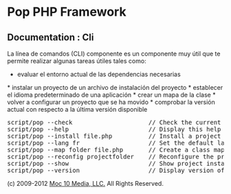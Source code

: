 Pop PHP Framework
=================

Documentation : Cli
-------------------

La línea de comandos (CLI) componente es un componente muy útil que te permite realizar algunas tareas útiles tales como:


* evaluar el entorno actual de las dependencias necesarias
</li>
* instalar un proyecto de un archivo de instalación del proyecto
</li>
* establecer el idioma predeterminado de una aplicación
</li>
* crear un mapa de la clase
</li>
* volver a configurar un proyecto que se ha movido
</li>
* comprobar la versión actual con respecto a la última versión disponible
</li>

<pre>
script/pop --check                     // Check the current configuration for required dependencies
script/pop --help                      // Display this help
script/pop --install file.php          // Install a project based on the install file specified
script/pop --lang fr                   // Set the default language for the project
script/pop --map folder file.php       // Create a class map file from the source folder and save to the output file
script/pop --reconfig projectfolder    // Reconfigure the project based on the new location of the project
script/pop --show                      // Show project install instructions
script/pop --version                   // Display version of Pop PHP Framework and latest available
</pre>

(c) 2009-2012 [Moc 10 Media, LLC.](http://www.moc10media.com) All Rights Reserved.
